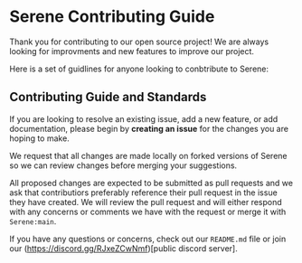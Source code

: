 # Serene Contributing Guide

Thank you for contributing to our open source project! We are always looking for improvments and new features to improve our project.

Here is a set of guidlines for anyone looking to conbtribute to Serene:

## Contributing Guide and Standards

If you are looking to resolve an existing issue, add a new feature, or add documentation, please begin by **creating an issue** for the changes you are hoping to make.

We request that all changes are made locally on forked versions of Serene so we can review changes before merging your suggestions.

All proposed changes are expected to be submitted as pull requests and we ask that contributiors preferably reference their pull request in the issue they have created. We will review the pull request and will either respond with any concerns or comments we have with the request or merge it with ```Serene:main```.

If you have any questions or concerns, check out our ```README.md``` file or join our (https://discord.gg/RJxeZCwNmf)[public discord server]. 
